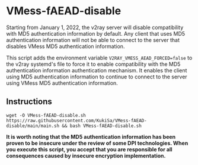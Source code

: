 # VMess-fAEAD-disable
Starting from January 1, 2022, the v2ray server will disable compatibility with MD5 authentication information by default. Any client that uses MD5 authentication information will not be able to connect to the server that disables VMess MD5 authentication information.

This script adds the environment variable `V2RAY_VMESS_AEAD_FORCED=false` to the v2ray systemd's file to force it to enable compatibility with the MD5 authentication information authentication mechanism. It enables the client using MD5 authentication information to continue to connect to the server using VMess MD5 authentication information.

## Instructions
```
wget -O VMess-fAEAD-disable.sh https://raw.githubusercontent.com/KukiSa/VMess-fAEAD-disable/main/main.sh && bash VMess-fAEAD-disable.sh
```

**It is worth noting that the MD5 authentication information has been proven to be insecure under the review of some DPI technologies. When you execute this script, you accept that you are responsible for all consequences caused by insecure encryption implementation.**
